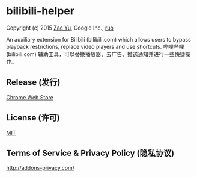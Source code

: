 # bilibili-helper

Copyright (c) 2015 [Zac Yu](mailto:zacyu@google.com), Google Inc., [ruo](mailto:jjj201200@gmail.com)

An auxiliary extension for Bilibili (bilibili.com) which allows users to bypass playback restrictions, replace video players and use shortcuts.
哔哩哔哩 (bilibili.com) 辅助工具，可以替换播放器、去广告、推送通知并进行一些快捷操作。

## Release (发行)

[Chrome Web Store](https://chrome.google.com/webstore/detail/kpbnombpnpcffllnianjibmpadjolanh)

## License (许可)
[MIT](LICENSE)

## Terms of Service & Privacy Policy (隐私协议)
http://addons-privacy.com/
